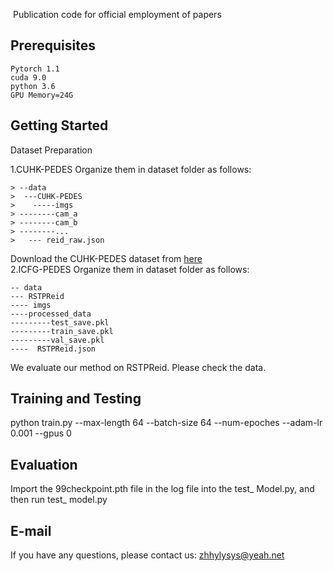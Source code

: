 ​
Publication code for official employment of papers
## Prerequisites

    Pytorch 1.1
    cuda 9.0
    python 3.6
    GPU Memory=24G

## Getting Started

Dataset Preparation

1.CUHK-PEDES
Organize them in dataset folder as follows:

  

```
> --data   
>  ---CUHK-PEDES      
>    -----imgs
> --------cam_a
> --------cam_b
> --------...   
>   --- reid_raw.json
```

Download the CUHK-PEDES dataset from [here](https://github.com/ShuangLI59/Person-Search-with-Natural-Language-Description)  
2.ICFG-PEDES
Organize them in dataset folder as follows:

```
-- data
--- RSTPReid
---- imgs
----processed_data
---------test_save.pkl
---------train_save.pkl
---------val_save.pkl
----  RSTPReid.json
```

We evaluate our method on RSTPReid. Please check the data.

## Training and Testing
python train.py
 --max-length 64 --batch-size 64 --num-epoches  --adam-lr 0.001 --gpus 0


## Evaluation
Import the 99checkpoint.pth file in the log file into the test_ Model.py, and then run test_ model.py

## E-mail
If you have any questions, please contact us: zhhylysys@yeah.net






​
